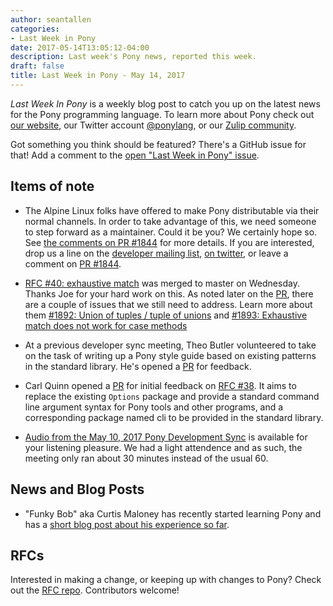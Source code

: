 ```yaml
---
author: seantallen
categories:
- Last Week in Pony
date: 2017-05-14T13:05:12-04:00
description: Last week's Pony news, reported this week.
draft: false
title: Last Week in Pony - May 14, 2017
---
```


_Last Week In Pony_ is a weekly blog post to catch you up on the latest news for the Pony programming language. To learn more about Pony check out [our website](https://ponylang.io), our Twitter account [@ponylang](https://twitter.com/ponylang), or our [Zulip community](https://ponylang.zulipchat.com).

Got something you think should be featured? There's a GitHub issue for that! Add a comment to the [open "Last Week in Pony" issue](https://github.com/ponylang/ponylang.github.io/issues?q=is%3Aissue+is%3Aopen+label%3Alast-week-in-pony).
<!--more-->


## Items of note

- The Alpine Linux folks have offered to make Pony distributable via their normal channels. In order to take advantage of this, we need someone to step forward as a maintainer. Could it be you? We certainly hope so. See [the comments on PR #1844](https://github.com/ponylang/ponyc/pull/1844) for more details. If you are interested, drop us a line on the [developer mailing list](https://pony.groups.io/g/dev), [on twitter](https://twitter.com/ponylang), or leave a comment on [PR #1844](https://github.com/ponylang/ponyc/pull/1844).

- [RFC #40: exhaustive match](https://github.com/ponylang/rfcs/blob/master/text/0040-exhaustive-match.md) was merged to master on Wednesday. Thanks Joe for your hard work on this. As noted later on the [PR](https://github.com/ponylang/ponyc/pull/1891), there are a couple of issues that we still need to address. Learn more about them [#1892: Union of tuples / tuple of unions](https://github.com/ponylang/ponyc/issues/1892) and [#1893: Exhaustive match does not work for case methods](https://github.com/ponylang/ponyc/issues/1893)

- At a previous developer sync meeting, Theo Butler volunteered to take on the task of writing up a Pony style guide based on existing patterns in the standard library. He's opened a [PR](https://github.com/ponylang/ponyc/pull/1894) for feedback.

- Carl Quinn opened a [PR](https://github.com/ponylang/ponyc/pull/1897) for initial feedback on [RFC #38](https://github.com/ponylang/rfcs/blob/master/text/0038-cli-format.md). It aims to replace the existing `Options` package and provide a standard command line argument syntax for Pony tools and other programs, and a corresponding package named cli to be provided in the standard library.

- [Audio from the May 10, 2017 Pony Development Sync](https://pony.groups.io/g/dev/files/Pony%20Sync/May%2010,%202017) is available for your listening pleasure. We had a light attendence and as such, the meeting only ran about 30 minutes instead of the usual 60.

## News and Blog Posts
  
- "Funky Bob" aka Curtis Maloney has recently started learning Pony and has a [short blog post about his experience so far](http://musings.tinbrain.net/blog/2017/may/11/learning-pony/).

## RFCs

Interested in making a change, or keeping up with changes to Pony? Check out the [RFC repo](https://github.com/ponylang/rfcs). Contributors welcome!
